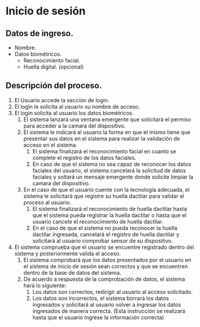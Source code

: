 # Inicio de sesión

## Datos de ingreso.

- Nombre.
- Datos biométricos.
    - Reconocimiento facial.
    - Huella digital. (opcional)

## Descripción del proceso.

1. El Usuario accede la sección de login.
2. El login le solicita al usuario su nombre de acceso.
3. El login solicita  al usuario los datos biométricos.
    1. El sistema lanzará una ventana emergente que solicitará el permiso para acceder a la camara del dispositivo.
    2. El sistema le indicará al usuario la forma en que el mismo tiene que presentar sus datos en el sistema para realizar la validación de acceso en el sistema.
        1. El sistema finalizará el reconocimiento facial en cuanto se complete el registro de los datos faciales.
        2. En caso de que el sistema no sea capaz de reconocer los datos faciales del usuario, el sistema cancelará la solicitud de datos faciales y soltará un mensaje emergente donde solicite limpiar la camara del dispositivo. 
    3. En el caso de que el usuario cuente con la tecnología adecuada, el sistema le solicitará que registre su huella dactilar para validar el proceso al usuario.
        1. El sistema finalizará el reconocimiento de huella dactilar hasta que el sistema pueda registrar la huella dactilar o hasta que el usuario cancele el reconocimiento de huella dactilar.
        2. En el caso de que el sistema no pueda reconocer la huella dactilar ingresada, cancelará el registro de huella dactilar y solicitará al usuario comprobar sensor de su dispositivo.
4. El sistema comprueba que el usuario se encuentre registrado dentro del sistema y posteriormente valida el acceso.
    1. El sistema comprobará que los datos presentados por el usuario en el sistema de inicio de sesión sean correctos y que se encuentren dentro de la base de datos del sistema.
    2. De acuerdo a respuesta de la comprobación de datos, el sistema hará lo siguiente:
        1. Los datos son correctos, redirigir al usuario al acceso solicitado.
        2. Los datos son incorrectos, el sistema borrará los datos ingresados y solicitará al usuario volver a ingresar los datos ingresados de manera correcta. (Esta instrucción se realizará hasta que el usuario ingrese la información correcta)